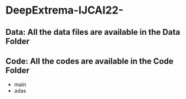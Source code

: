# DeepExtrema-IJCAI22-

## Data: All the data files are available in the Data Folder

## Code: All the codes are available in the Code Folder

* main
* adas 
